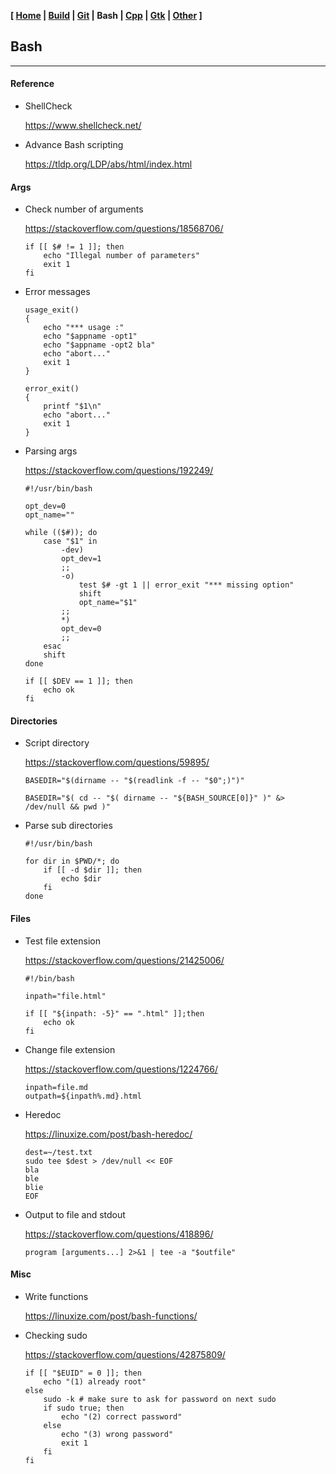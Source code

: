 <link href="style.css" rel="stylesheet"></link>

**[ [Home](00-Home.html) | [Build](05-Build.html) | [Git](10-Git.html) | Bash | [Cpp](25-Cpp.html) | [Gtk](30-Gtk.html) | [Other](99-Other.html) ]**

## Bash

---

#### Reference

* ShellCheck
    
    https://www.shellcheck.net/  

* Advance Bash scripting
    
    https://tldp.org/LDP/abs/html/index.html  


#### Args

* Check number of arguments
    
    https://stackoverflow.com/questions/18568706/  
    
    ```
    if [[ $# != 1 ]]; then
        echo "Illegal number of parameters"
        exit 1
    fi
    ```

* Error messages
    
    ```
    usage_exit()
    {
        echo "*** usage :"
        echo "$appname -opt1"
        echo "$appname -opt2 bla"
        echo "abort..."
        exit 1
    }

    error_exit()
    {
        printf "$1\n"
        echo "abort..."
        exit 1
    }
    ```

* Parsing args
    
    https://stackoverflow.com/questions/192249/  

    ```
    #!/usr/bin/bash

    opt_dev=0
    opt_name=""

    while (($#)); do
        case "$1" in
            -dev)
            opt_dev=1
            ;;
            -o)
                test $# -gt 1 || error_exit "*** missing option"
                shift
                opt_name="$1"
            ;;
            *)
            opt_dev=0
            ;;
        esac
        shift
    done

    if [[ $DEV == 1 ]]; then
        echo ok
    fi
    ```


#### Directories

* Script directory
    
    https://stackoverflow.com/questions/59895/  
    
    `BASEDIR="$(dirname -- "$(readlink -f -- "$0";)")"`
    
    `BASEDIR="$( cd -- "$( dirname -- "${BASH_SOURCE[0]}" )" &> /dev/null && pwd )"`

* Parse sub directories

    ```
    #!/usr/bin/bash

    for dir in $PWD/*; do
        if [[ -d $dir ]]; then
            echo $dir
        fi
    done
    ```


#### Files

* Test file extension
    
    https://stackoverflow.com/questions/21425006/  
    
    ```
    #!/bin/bash

    inpath="file.html"

    if [[ "${inpath: -5}" == ".html" ]];then
        echo ok
    fi
    ```

* Change file extension
    
    https://stackoverflow.com/questions/1224766/  

    ```
    inpath=file.md
    outpath=${inpath%.md}.html
    ```
* Heredoc
    
    https://linuxize.com/post/bash-heredoc/  
    
    ```
    dest=~/test.txt
    sudo tee $dest > /dev/null << EOF
    bla
    ble
    blie
    EOF
    ```

* Output to file and stdout
    
    https://stackoverflow.com/questions/418896/  
    
    ```
    program [arguments...] 2>&1 | tee -a "$outfile"
    ```


#### Misc

* Write functions
    
    https://linuxize.com/post/bash-functions/  

* Checking sudo
    
    https://stackoverflow.com/questions/42875809/  
    
    ```
    if [[ "$EUID" = 0 ]]; then
        echo "(1) already root"
    else
        sudo -k # make sure to ask for password on next sudo
        if sudo true; then
            echo "(2) correct password"
        else
            echo "(3) wrong password"
            exit 1
        fi
    fi
    ```

